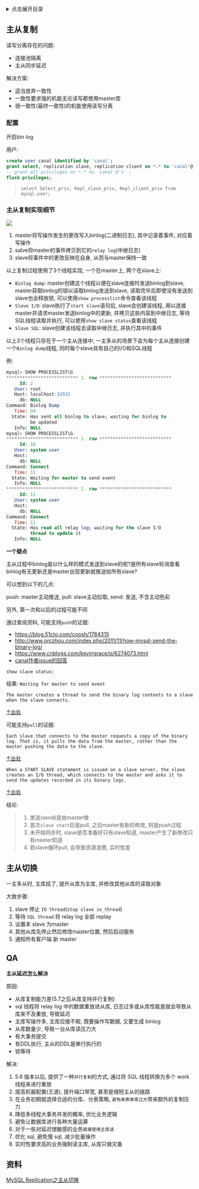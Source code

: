<details>
<summary>点击展开目录</summary>
<!-- TOC -->

- [主从复制](#主从复制)
  - [配置](#配置)
  - [主从复制实现细节](#主从复制实现细节)
- [主从切换](#主从切换)
- [QA](#qa)
- [资料](#资料)

<!-- /TOC -->
</details>

## 主从复制

读写分离存在的问题:

* 连接池隔离
* 主从同步延迟

解决方案:

* 适当放弃一致性
* 一致性要求强的机能无论读写都使用master库
* 弱一致性(最终一致性)的机能使用读写分离

### 配置

开启bin log

用户:
```sql
create user canal identified by 'canal';
grant select, replication slave, replication client on *.* to 'canal'@'%';
-- grant all privileges on *.* to 'canal'@'%' ;
flush privileges;
```
> `select Select_priv, Repl_slave_priv, Repl_client_priv from mysql.user;`

### 主从复制实现细节

![](https://gitee.com/LuVx/img/raw/master/mysql/mysql-replication.png)

1. master将写操作发生的更改写入binlog(二进制日志), 其中记录着事件, 对应着写操作
2. salve将master的事件拷贝到它的`relay log`(中继日志)
3. slave将事件中的更改反映在自身, 从而与master保持一致

以上复制过程使用了3个线程实现, 一个在master上, 两个在slave上:
* `Binlog dump`: master创建这个线程以便在slave连接时发送binlog到slave, master获取binlog的锁以读取binlog发送到slave, 读取完毕后即使没有发送到slave也会释放锁, 可以使用`show processlist`命令查看该线程
* `Slave I/O`: slave执行了`start slave`语句后, slave会创建该线程, 用以连接master并请求master发送binlog中的更新, 并拷贝这些内容到中继日志, 等待SQL线程读取并执行, 可以使用`show slave status`查看该线程
* `Slave SQL`: slave创建该线程去读取中继日志, 并执行其中的事件

以上3个线程只存在于一个主从连接中, 一主多从的场景下会为每个主从连接创建一个`Binlog dump`线程, 同时每个slave具有自己的I/O和SQL线程

例:
```sql
mysql> SHOW PROCESSLIST\G
*************************** 1. row ***************************
     Id: 2
   User: root
   Host: localhost:32931
     db: NULL
Command: Binlog Dump
   Time: 94
  State: Has sent all binlog to slave; waiting for binlog to
         be updated
   Info: NULL
mysql> SHOW PROCESSLIST\G
*************************** 1. row ***************************
     Id: 10
   User: system user
   Host:
     db: NULL
Command: Connect
   Time: 11
  State: Waiting for master to send event
   Info: NULL
*************************** 2. row ***************************
     Id: 11
   User: system user
   Host:
     db: NULL
Command: Connect
   Time: 11
  State: Has read all relay log; waiting for the slave I/O
         thread to update it
   Info: NULL
```

**一个疑点**

主从过程中binlog是以什么样的模式发送到slave的呢?是所有slave轮询查看binlog有无更新还是master出现更新就推送给所有slave?

可以想到以下的几点:

push: master主动推送, pull: slave主动拉取, send: 发送, 不含主动色彩

另外, 第一次和以后的过程可能不同

通过查阅资料, 可能支持`push`的证据:

* https://blog.51cto.com/coosh/1784315
* http://www.orczhou.com/index.php/2011/11/how-mysql-send-the-binary-log/
* https://www.cnblogs.com/kevingrace/p/6274073.html
* [canal作者issue的回答](https://github.com/alibaba/canal/issues/1853)

`show slave status;`

结果: `Waiting for master to send event`

`The master creates a thread to send the binary log contents to a slave when the slave connects.`

[↑出处](https://dev.mysql.com/doc/refman/5.6/en/replication-implementation-details.html)

可能支持`pull`的证据:

`Each slave that connects to the master requests a copy of the binary log. That is, it pulls the data from the master, rather than the master pushing the data to the slave.`

[↑出处](https://dev.mysql.com/doc/refman/5.6/en/replication-implementation.html)

`When a START SLAVE statement is issued on a slave server, the slave creates an I/O thread, which connects to the master and asks it to send the updates recorded in its binary logs.`

[↑出处](https://dev.mysql.com/doc/refman/5.6/en/replication-implementation-details.html)

结论:
> 1. 发送(send)是由master做
> 2. 首次`slave start`后是pull, 之后master有新的修改, 则是push过程
> 3. 未开始同步时, slave是否准备好只有slave知道, master产生了新修改只有master知道
> 4. 若slave循环pull, 会导致资源浪费, 实时性差

## 主从切换

一主多从时, 主库挂了, 提升从库为主库, 并修改其他从库的读取对象

大致步骤:

1. slave 停止 `IO thread`(`stop slave io_thread`)
2. 等待 `SQL thread` 将 relay log 全部 replay
3. 设置本 slave 为master
4. 其他从库先停止然后修改master位置, 然后启动服务
5. 通知所有客户端 新 master

## QA

**主从延迟怎么解决**

原因:

* 从库复制能力差(5.7之后从库支持并行复制)
* sql 线程将 relay log 中的数据重放进从库, 日志过多或从库性能差就会导致从库来不及重放, 导致延迟
* 主库写操作多, 主库应接不暇, 既要操作写数据, 又要生成 binlog
* 从库数量少, 导致一台从库读压力大
* 有大事务提交
* 有DDL执行, 主从的DDL是串行执行的
* 锁等待

解决:

1. 5.6 版本以后, 提供了一种`并行复制`的方式, 通过将 SQL 线程转换为多个 work 线程来进行重放
2. 提高机器配置(王道), 提升端口带宽, 甚至是缩短主从的链路
3. 在业务初期就选择合适的分库、分表策略, `避免单表单库过大`带来额外的复制压力
4. 降低多线程大事务并发的概率, 优化业务逻辑
5. 避免让数据库进行各种大量运算
6. 对于一些对延迟很敏感的业务`直接使用主库读`
6. 优化 sql, 避免慢 sql, 减少批量操作
6. 实时性要求高的业务强制读主库, 从库只做灾备

## 资料

[MySQL Replication之主从切换](https://www.cnblogs.com/gomysql/p/3663146.html)
